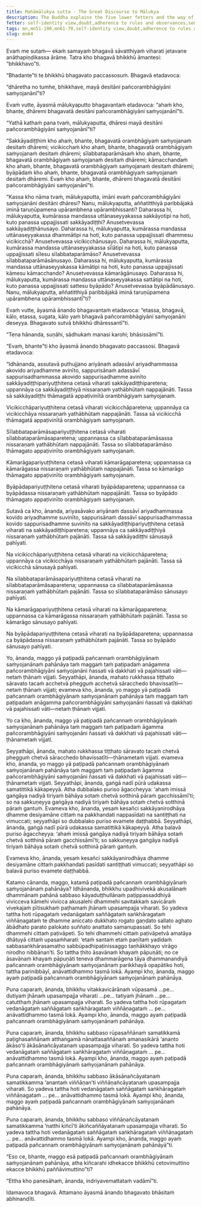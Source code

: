 ```yaml
---
title: Mahāmālukya sutta - The Great Discourse to Mālukya
description: The Buddha explains the five lower fetters and the way of practice for abandoning them.
fetter: self-identity view,doubt,adherence to rules and observances,sensual desire,ill-will
tags: mn,mn51-100,mn61-70,self-identity view,doubt,adherence to rules and observances,sensual desire,ill-will,jhāna,formless attainments
slug: mn64
---
```


Evaṁ me sutaṁ— ekaṁ samayaṁ bhagavā sāvatthiyaṁ viharati jetavane anāthapiṇḍikassa ārāme. Tatra kho bhagavā bhikkhū āmantesi: “bhikkhavo”ti.

“Bhadante”ti te bhikkhū bhagavato paccassosuṁ. Bhagavā etadavoca:

“dhāretha no tumhe, bhikkhave, mayā desitāni pañcorambhāgiyāni saṁyojanānī”ti?

Evaṁ vutte, āyasmā mālukyaputto bhagavantaṁ etadavoca: “ahaṁ kho, bhante, dhāremi bhagavatā desitāni pañcorambhāgiyāni saṁyojanānī”ti.

“Yathā kathaṁ pana tvaṁ, mālukyaputta, dhāresi mayā desitāni pañcorambhāgiyāni saṁyojanānī”ti?

“Sakkāyadiṭṭhiṁ kho ahaṁ, bhante, bhagavatā orambhāgiyaṁ saṁyojanaṁ desitaṁ dhāremi; vicikicchaṁ kho ahaṁ, bhante, bhagavatā orambhāgiyaṁ saṁyojanaṁ desitaṁ dhāremi; sīlabbataparāmāsaṁ kho ahaṁ, bhante, bhagavatā orambhāgiyaṁ saṁyojanaṁ desitaṁ dhāremi; kāmacchandaṁ kho ahaṁ, bhante, bhagavatā orambhāgiyaṁ saṁyojanaṁ desitaṁ dhāremi; byāpādaṁ kho ahaṁ, bhante, bhagavatā orambhāgiyaṁ saṁyojanaṁ desitaṁ dhāremi. Evaṁ kho ahaṁ, bhante, dhāremi bhagavatā desitāni pañcorambhāgiyāni saṁyojanānī”ti.

“Kassa kho nāma tvaṁ, mālukyaputta, imāni evaṁ pañcorambhāgiyāni saṁyojanāni desitāni dhāresi? Nanu, mālukyaputta, aññatitthiyā paribbājakā iminā taruṇūpamena upārambhena upārambhissanti? Daharassa hi, mālukyaputta, kumārassa mandassa uttānaseyyakassa sakkāyotipi na hoti, kuto panassa uppajjissati sakkāyadiṭṭhi? Anusetvevassa sakkāyadiṭṭhānusayo. Daharassa hi, mālukyaputta, kumārassa mandassa uttānaseyyakassa dhammātipi na hoti, kuto panassa uppajjissati dhammesu vicikicchā? Anusetvevassa vicikicchānusayo. Daharassa hi, mālukyaputta, kumārassa mandassa uttānaseyyakassa sīlātipi na hoti, kuto panassa uppajjissati sīlesu sīlabbataparāmāso? Anusetvevassa sīlabbataparāmāsānusayo. Daharassa hi, mālukyaputta, kumārassa mandassa uttānaseyyakassa kāmātipi na hoti, kuto panassa uppajjissati kāmesu kāmacchando? Anusetvevassa kāmarāgānusayo. Daharassa hi, mālukyaputta, kumārassa mandassa uttānaseyyakassa sattātipi na hoti, kuto panassa uppajjissati sattesu byāpādo? Anusetvevassa byāpādānusayo. Nanu, mālukyaputta, aññatitthiyā paribbājakā iminā taruṇūpamena upārambhena upārambhissantī”ti?

Evaṁ vutte, āyasmā ānando bhagavantaṁ etadavoca: “etassa, bhagavā, kālo, etassa, sugata, kālo yaṁ bhagavā pañcorambhāgiyāni saṁyojanāni deseyya. Bhagavato sutvā bhikkhū dhāressantī”ti.

“Tena hānanda, suṇāhi, sādhukaṁ manasi karohi; bhāsissāmī”ti.

“Evaṁ, bhante”ti kho āyasmā ānando bhagavato paccassosi. Bhagavā etadavoca:

“Idhānanda, assutavā puthujjano ariyānaṁ adassāvī ariyadhammassa akovido ariyadhamme avinīto, sappurisānaṁ adassāvī sappurisadhammassa akovido sappurisadhamme avinīto sakkāyadiṭṭhipariyuṭṭhitena cetasā viharati sakkāyadiṭṭhiparetena; uppannāya ca sakkāyadiṭṭhiyā nissaraṇaṁ yathābhūtaṁ nappajānāti. Tassa sā sakkāyadiṭṭhi thāmagatā appaṭivinītā orambhāgiyaṁ saṁyojanaṁ.

Vicikicchāpariyuṭṭhitena cetasā viharati vicikicchāparetena; uppannāya ca vicikicchāya nissaraṇaṁ yathābhūtaṁ nappajānāti. Tassa sā vicikicchā thāmagatā appaṭivinītā orambhāgiyaṁ saṁyojanaṁ.

Sīlabbataparāmāsapariyuṭṭhitena cetasā viharati sīlabbataparāmāsaparetena; uppannassa ca sīlabbataparāmāsassa nissaraṇaṁ yathābhūtaṁ nappajānāti. Tassa so sīlabbataparāmāso thāmagato appaṭivinīto orambhāgiyaṁ saṁyojanaṁ.

Kāmarāgapariyuṭṭhitena cetasā viharati kāmarāgaparetena; uppannassa ca kāmarāgassa nissaraṇaṁ yathābhūtaṁ nappajānāti. Tassa so kāmarāgo thāmagato appaṭivinīto orambhāgiyaṁ saṁyojanaṁ.

Byāpādapariyuṭṭhitena cetasā viharati byāpādaparetena; uppannassa ca byāpādassa nissaraṇaṁ yathābhūtaṁ nappajānāti. Tassa so byāpādo thāmagato appaṭivinīto orambhāgiyaṁ saṁyojanaṁ.

Sutavā ca kho, ānanda, ariyasāvako ariyānaṁ dassāvī ariyadhammassa kovido ariyadhamme suvinīto, sappurisānaṁ dassāvī sappurisadhammassa kovido sappurisadhamme suvinīto na sakkāyadiṭṭhipariyuṭṭhitena cetasā viharati na sakkāyadiṭṭhiparetena; uppannāya ca sakkāyadiṭṭhiyā nissaraṇaṁ yathābhūtaṁ pajānāti. Tassa sā sakkāyadiṭṭhi sānusayā pahīyati.

Na vicikicchāpariyuṭṭhitena cetasā viharati na vicikicchāparetena; uppannāya ca vicikicchāya nissaraṇaṁ yathābhūtaṁ pajānāti. Tassa sā vicikicchā sānusayā pahīyati.

Na sīlabbataparāmāsapariyuṭṭhitena cetasā viharati na sīlabbataparāmāsaparetena; uppannassa ca sīlabbataparāmāsassa nissaraṇaṁ yathābhūtaṁ pajānāti. Tassa so sīlabbataparāmāso sānusayo pahīyati.

Na kāmarāgapariyuṭṭhitena cetasā viharati na kāmarāgaparetena; uppannassa ca kāmarāgassa nissaraṇaṁ yathābhūtaṁ pajānāti. Tassa so kāmarāgo sānusayo pahīyati.

Na byāpādapariyuṭṭhitena cetasā viharati na byāpādaparetena; uppannassa ca byāpādassa nissaraṇaṁ yathābhūtaṁ pajānāti. Tassa so byāpādo sānusayo pahīyati.

Yo, ānanda, maggo yā paṭipadā pañcannaṁ orambhāgiyānaṁ saṁyojanānaṁ pahānāya taṁ maggaṁ taṁ paṭipadaṁ anāgamma pañcorambhāgiyāni saṁyojanāni ñassati vā dakkhati vā pajahissati vāti—netaṁ ṭhānaṁ vijjati. Seyyathāpi, ānanda, mahato rukkhassa tiṭṭhato sāravato tacaṁ acchetvā phegguṁ acchetvā sāracchedo bhavissatīti— netaṁ ṭhānaṁ vijjati; evameva kho, ānanda, yo maggo yā paṭipadā pañcannaṁ orambhāgiyānaṁ saṁyojanānaṁ pahānāya taṁ maggaṁ taṁ paṭipadaṁ anāgamma pañcorambhāgiyāni saṁyojanāni ñassati vā dakkhati vā pajahissati vāti—netaṁ ṭhānaṁ vijjati.

Yo ca kho, ānanda, maggo yā paṭipadā pañcannaṁ orambhāgiyānaṁ saṁyojanānaṁ pahānāya taṁ maggaṁ taṁ paṭipadaṁ āgamma pañcorambhāgiyāni saṁyojanāni ñassati vā dakkhati vā pajahissati vāti—ṭhānametaṁ vijjati.

Seyyathāpi, ānanda, mahato rukkhassa tiṭṭhato sāravato tacaṁ chetvā phegguṁ chetvā sāracchedo bhavissatīti—ṭhānametaṁ vijjati. evameva kho, ānanda, yo maggo yā paṭipadā pañcannaṁ orambhāgiyānaṁ saṁyojanānaṁ pahānāya taṁ maggaṁ taṁ paṭipadaṁ āgamma pañcorambhāgiyāni saṁyojanāni ñassati vā dakkhati vā pajahissati vāti—ṭhānametaṁ vijjati. Seyyathāpi, ānanda, gaṅgā nadī pūrā udakassa samatittikā kākapeyyā. Atha dubbalako puriso āgaccheyya: ‘ahaṁ imissā gaṅgāya nadiyā tiriyaṁ bāhāya sotaṁ chetvā sotthinā pāraṁ gacchissāmī’ti; so na sakkuṇeyya gaṅgāya nadiyā tiriyaṁ bāhāya sotaṁ chetvā sotthinā pāraṁ gantuṁ. Evameva kho, ānanda, yesaṁ kesañci sakkāyanirodhāya dhamme desiyamāne cittaṁ na pakkhandati nappasīdati na santiṭṭhati na vimuccati; seyyathāpi so dubbalako puriso evamete daṭṭhabbā. Seyyathāpi, ānanda, gaṅgā nadī pūrā udakassa samatittikā kākapeyyā. Atha balavā puriso āgaccheyya: ‘ahaṁ imissā gaṅgāya nadiyā tiriyaṁ bāhāya sotaṁ chetvā sotthinā pāraṁ gacchissāmī’ti; so sakkuṇeyya gaṅgāya nadiyā tiriyaṁ bāhāya sotaṁ chetvā sotthinā pāraṁ gantuṁ.

Evameva kho, ānanda, yesaṁ kesañci sakkāyanirodhāya dhamme desiyamāne cittaṁ pakkhandati pasīdati santiṭṭhati vimuccati; seyyathāpi so balavā puriso evamete daṭṭhabbā.

Katamo cānanda, maggo, katamā paṭipadā pañcannaṁ orambhāgiyānaṁ saṁyojanānaṁ pahānāya? Idhānanda, bhikkhu upadhivivekā akusalānaṁ dhammānaṁ pahānā sabbaso kāyaduṭṭhullānaṁ paṭippassaddhiyā vivicceva kāmehi vivicca akusalehi dhammehi savitakkaṁ savicāraṁ vivekajaṁ pītisukhaṁ paṭhamaṁ jhānaṁ upasampajja viharati. So yadeva tattha hoti rūpagataṁ vedanāgataṁ saññāgataṁ saṅkhāragataṁ viññāṇagataṁ te dhamme aniccato dukkhato rogato gaṇḍato sallato aghato ābādhato parato palokato suññato anattato samanupassati. So tehi dhammehi cittaṁ paṭivāpeti. So tehi dhammehi cittaṁ paṭivāpetvā amatāya dhātuyā cittaṁ upasaṁharati: ‘etaṁ santaṁ etaṁ paṇītaṁ yadidaṁ sabbasaṅkhārasamatho sabbūpadhipaṭinissaggo taṇhākkhayo virāgo nirodho nibbānan’ti. So tattha ṭhito āsavānaṁ khayaṁ pāpuṇāti; no ce āsavānaṁ khayaṁ pāpuṇāti teneva dhammarāgena tāya dhammanandiyā pañcannaṁ orambhāgiyānaṁ saṁyojanānaṁ parikkhayā opapātiko hoti, tattha parinibbāyī, anāvattidhammo tasmā lokā. Ayampi kho, ānanda, maggo ayaṁ paṭipadā pañcannaṁ orambhāgiyānaṁ saṁyojanānaṁ pahānāya.

Puna caparaṁ, ānanda, bhikkhu vitakkavicārānaṁ vūpasamā …pe… dutiyaṁ jhānaṁ upasampajja viharati …pe… tatiyaṁ jhānaṁ …pe… catutthaṁ jhānaṁ upasampajja viharati. So yadeva tattha hoti rūpagataṁ vedanāgataṁ saññāgataṁ saṅkhāragataṁ viññāṇagataṁ … pe… anāvattidhammo tasmā lokā. Ayampi kho, ānanda, maggo ayaṁ paṭipadā pañcannaṁ orambhāgiyānaṁ saṁyojanānaṁ pahānāya.

Puna caparaṁ, ānanda, bhikkhu sabbaso rūpasaññānaṁ samatikkamā paṭighasaññānaṁ atthaṅgamā nānattasaññānaṁ amanasikārā ‘ananto ākāso’ti ākāsānañcāyatanaṁ upasampajja viharati. So yadeva tattha hoti vedanāgataṁ saññāgataṁ saṅkhāragataṁ viññāṇagataṁ … pe… anāvattidhammo tasmā lokā. Ayampi kho, ānanda, maggo ayaṁ paṭipadā pañcannaṁ orambhāgiyānaṁ saṁyojanānaṁ pahānāya.

Puna caparaṁ, ānanda, bhikkhu sabbaso ākāsānañcāyatanaṁ samatikkamma ‘anantaṁ viññāṇan’ti viññāṇañcāyatanaṁ upasampajja viharati. So yadeva tattha hoti vedanāgataṁ saññāgataṁ saṅkhāragataṁ viññāṇagataṁ … pe… anāvattidhammo tasmā lokā. Ayampi kho, ānanda, maggo ayaṁ paṭipadā pañcannaṁ orambhāgiyānaṁ saṁyojanānaṁ pahānāya.

Puna caparaṁ, ānanda, bhikkhu sabbaso viññāṇañcāyatanaṁ samatikkamma ‘natthi kiñcī’ti ākiñcaññāyatanaṁ upasampajja viharati. So yadeva tattha hoti vedanāgataṁ saññāgataṁ saṅkhāragataṁ viññāṇagataṁ … pe… anāvattidhammo tasmā lokā. Ayampi kho, ānanda, maggo ayaṁ paṭipadā pañcannaṁ orambhāgiyānaṁ saṁyojanānaṁ pahānāyā”ti.

“Eso ce, bhante, maggo esā paṭipadā pañcannaṁ orambhāgiyānaṁ saṁyojanānaṁ pahānāya, atha kiñcarahi idhekacce bhikkhū cetovimuttino ekacce bhikkhū paññāvimuttino”ti?

“Ettha kho panesāhaṁ, ānanda, indriyavemattataṁ vadāmī”ti.

Idamavoca bhagavā. Attamano āyasmā ānando bhagavato bhāsitaṁ abhinandīti.
